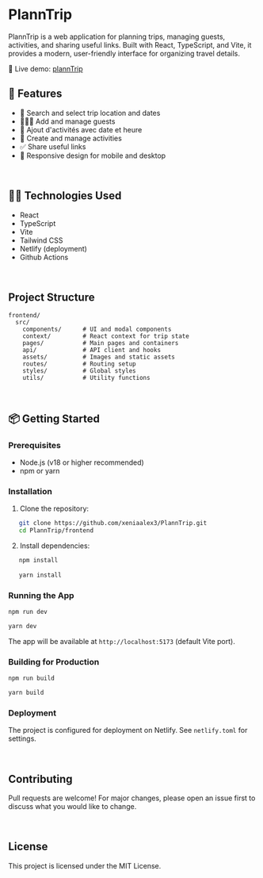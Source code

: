# PlannTrip

PlannTrip is a web application for planning trips, managing guests, activities, and sharing useful links. Built with React, TypeScript, and Vite, it provides a modern, user-friendly interface for organizing travel details.

🔗 Live demo: [plannTrip](https://planntrip.netlify.app/)

## 🧰 Features

- 🧭 Search and select trip location and dates
- 🧑‍🤝‍🧑 Add and manage guests
- 📅 Ajout d'activités avec date et heure
- 🔗 Create and manage activities
- ✅ Share useful links
- 🧠 Responsive design for mobile and desktop

<br>

## 🧑‍💻 Technologies Used

- React
- TypeScript
- Vite
- Tailwind CSS
- Netlify (deployment)
- Github Actions

<br>

## Project Structure
```
frontend/
  src/
    components/      # UI and modal components
    context/         # React context for trip state
    pages/           # Main pages and containers
    api/             # API client and hooks
    assets/          # Images and static assets
    routes/          # Routing setup
    styles/          # Global styles
    utils/           # Utility functions
```

<br>

## 📦 Getting Started

### Prerequisites
- Node.js (v18 or higher recommended)
- npm or yarn

### Installation
1. Clone the repository:

```bash
   git clone https://github.com/xeniaalex3/PlannTrip.git
   cd PlannTrip/frontend

```
2. Install dependencies:

```bash
   npm install
   
   yarn install
```

### Running the App
```bash
npm run dev

yarn dev
```
The app will be available at `http://localhost:5173` (default Vite port).

### Building for Production

```bash
npm run build

yarn build
```

### Deployment
The project is configured for deployment on Netlify. See `netlify.toml` for settings.

<br>

## Contributing
Pull requests are welcome! For major changes, please open an issue first to discuss what you would like to change.

<br>

## License
This project is licensed under the MIT License.
